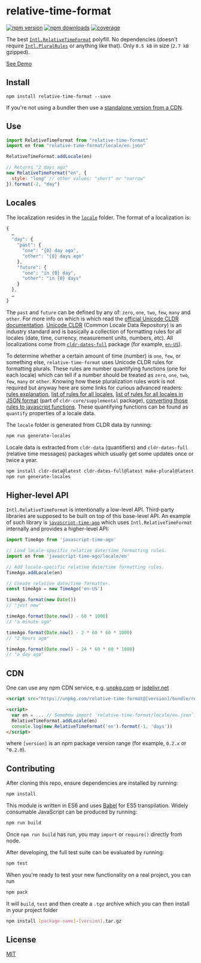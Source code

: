 # relative-time-format

[![npm version](https://img.shields.io/npm/v/relative-time-format.svg?style=flat-square)](https://www.npmjs.com/package/relative-time-format)
[![npm downloads](https://img.shields.io/npm/dm/relative-time-format.svg?style=flat-square)](https://www.npmjs.com/package/relative-time-format)
[![coverage](https://img.shields.io/coveralls/catamphetamine/relative-time-format/master.svg?style=flat-square)](https://coveralls.io/r/catamphetamine/relative-time-format?branch=master)

The best [`Intl.RelativeTimeFormat`](https://github.com/tc39/proposal-intl-relative-time) polyfill. No dependencies (doesn't require [`Intl.PluralRules`](https://developer.mozilla.org/en-US/docs/Web/JavaScript/Reference/Global_Objects/PluralRules) or anything like that). Only `8.5 kB` in size (`2.7 kB` gzipped).

[See Demo](https://catamphetamine.github.io/relative-time-format/)

## Install

```
npm install relative-time-format --save
```

If you're not using a bundler then use a [standalone version from a CDN](#cdn).

## Use

```js
import RelativeTimeFormat from "relative-time-format"
import en from "relative-time-format/locale/en.json"

RelativeTimeFormat.addLocale(en)

// Returns "2 days ago"
new RelativeTimeFormat("en", {
  style: "long" // other values: "short" or "narrow"
}).format(-2, "day")
```

## Locales

The localization resides in the [`locale`](https://github.com/catamphetamine/relative-time-format/tree/master/locale) folder. The format of a localization is:

```js
{
  …
  "day": {
    "past": {
      "one": "{0} day ago",
      "other": "{0} days ago"
    },
    "future": {
      "one": "in {0} day",
      "other": "in {0} days"
    }
  },
  …
}
```

The `past` and `future` can be defined by any of: `zero`, `one`, `two`, `few`, `many` and `other`. For more info on which is which read the [official Unicode CLDR documentation](http://cldr.unicode.org/index/cldr-spec/plural-rules). [Unicode CLDR](http://cldr.unicode.org/) (Common Locale Data Repository) is an industry standard and is basically a collection of formatting rules for all locales (date, time, currency, measurement units, numbers, etc). All localizations come from [`cldr-dates-full`](https://github.com/unicode-cldr/cldr-dates-full) package (for example, [`en-US`](https://github.com/unicode-cldr/cldr-dates-full/blob/master/main/en-US-POSIX/dateFields.json)).

To determine whether a certain amount of time (number) is `one`, `few`, or something else, `relative-time-format` uses Unicode CLDR rules for formatting plurals. These rules are number quantifying functions (one for each locale) which can tell if a number should be treated as `zero`, `one`, `two`, `few`, `many` or `other`. Knowing how these pluralization rules work is not required but anyway here are some links for curious advanced readers: [rules explanation](http://cldr.unicode.org/index/cldr-spec/plural-rules), [list of rules for all locales](http://www.unicode.org/cldr/charts/latest/supplemental/language_plural_rules.html), [list of rules for all locales in JSON format](https://github.com/unicode-cldr/cldr-core/blob/master/supplemental/plurals.json) (part of `cldr-core/supplemental` package), [converting those rules to javascript functions](https://github.com/eemeli/make-plural). These quantifying functions can be found as `quantify` properties of a locale data.

The `locale` folder is generated from CLDR data by running:

```sh
npm run generate-locales
```

Locale data is extracted from `cldr-data` (quantifiers) and `cldr-dates-full` (relative time messages) packages which usually get some updates once or twice a year.

```sh
npm install cldr-data@latest cldr-dates-full@latest make-plural@latest --save-dev
npm run generate-locales
```

## Higher-level API

`Intl.RelativeTimeFormat` is intentionally a low-level API. Third-party libraries are supposed to be built on top of this base-level API. An example of such library is [`javascript-time-ago`](https://github.com/catamphetamine/javascript-time-ago/) which uses `Intl.RelativeTimeFormat` internally and provides a higher-level API:

```js
import TimeAgo from 'javascript-time-ago'

// Load locale-specific relative date/time formatting rules.
import en from 'javascript-time-ago/locale/en'

// Add locale-specific relative date/time formatting rules.
TimeAgo.addLocale(en)

// Create relative date/time formatter.
const timeAgo = new TimeAgo('en-US')

timeAgo.format(new Date())
// "just now"

timeAgo.format(Date.now() - 60 * 1000)
// "a minute ago"

timeAgo.format(Date.now() - 2 * 60 * 60 * 1000)
// "2 hours ago"

timeAgo.format(Date.now() - 24 * 60 * 60 * 1000)
// "a day ago"
```

## CDN

One can use any npm CDN service, e.g. [unpkg.com](https://unpkg.com) or [jsdelivr.net](https://jsdelivr.net)

```html
<script src="https://unpkg.com/relative-time-format@[version]/bundle/relative-time-format.js"></script>

<script>
  var en = ... // Somehow import `relative-time-format/locale/en.json`.
  RelativeTimeFormat.addLocale(en)
  console.log(new RelativeTimeFormat('en').format(-1, 'days'))
</script>
```

where `[version]` is an npm package version range (for example, `0.2.x` or `^0.2.0`).

## Contributing

After cloning this repo, ensure dependencies are installed by running:

```sh
npm install
```

This module is written in ES6 and uses [Babel](http://babeljs.io/) for ES5
transpilation. Widely consumable JavaScript can be produced by running:

```sh
npm run build
```

Once `npm run build` has run, you may `import` or `require()` directly from
node.

After developing, the full test suite can be evaluated by running:

```sh
npm test
```

When you're ready to test your new functionality on a real project, you can run

```sh
npm pack
```

It will `build`, `test` and then create a `.tgz` archive which you can then install in your project folder

```sh
npm install [package-name]-[version].tar.gz
```

## License

[MIT](LICENSE)